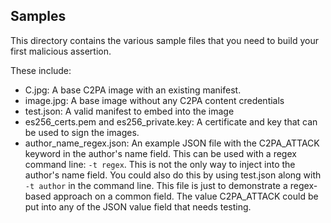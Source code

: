 ## Samples

This directory contains the various sample files that you need to build your first malicious assertion.

These include:

* C.jpg: A base C2PA image with an existing manifest.
* image.jpg: A base image without any C2PA content credentials
* test.json: A valid manifest to embed into the image
* es256_certs.pem and es256_private.key: A certificate and key that can be used to sign the images.
* author_name_regex.json: An example JSON file with the C2PA_ATTACK keyword in the author's name field. This can be used with a regex command line: `-t regex`. This is not the only way to inject into the author's name field. You could also do this by using test.json along with `-t author` in the command line. This file is just to demonstrate a regex-based approach on a common field. The value C2PA_ATTACK could be put into any of the JSON value field that needs testing.
